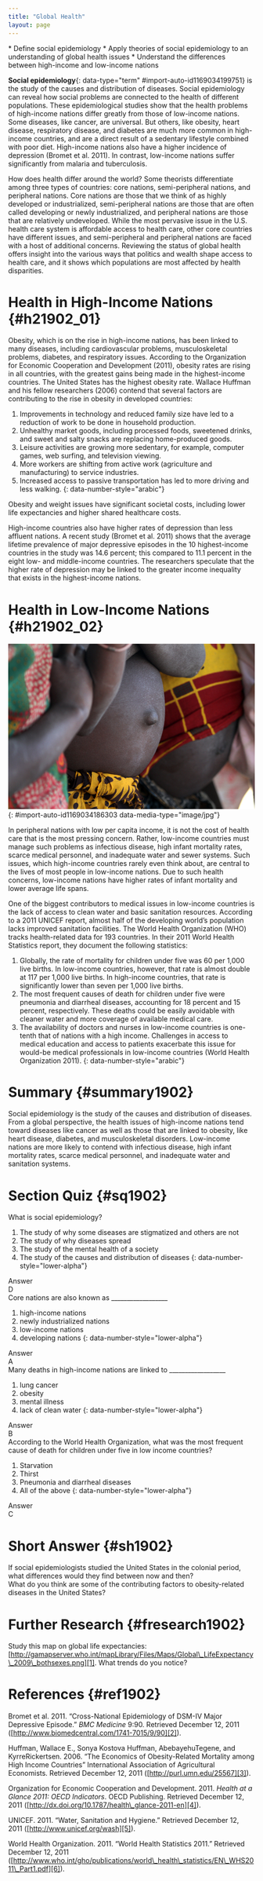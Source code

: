 ```yaml
---
title: "Global Health"
layout: page
---
```



<div data-type="abstract" markdown="1">
* Define social epidemiology
* Apply theories of social epidemiology to an understanding of global health issues
* Understand the differences between high-income and low-income nations

</div>

**Social epidemiology**{: data-type="term" #import-auto-id1169034199751} is the study of the causes and distribution of diseases. Social epidemiology can reveal how social problems are connected to the health of different populations. These epidemiological studies show that the health problems of high-income nations differ greatly from those of low-income nations. Some diseases, like cancer, are universal. But others, like obesity, heart disease, respiratory disease, and diabetes are much more common in high-income countries, and are a direct result of a sedentary lifestyle combined with poor diet. High-income nations also have a higher incidence of depression (Bromet et al. 2011). In contrast, low-income nations suffer significantly from malaria and tuberculosis.

How does health differ around the world? Some theorists differentiate among three types of countries: core nations, semi-peripheral nations, and peripheral nations. Core nations are those that we think of as highly developed or industrialized, semi-peripheral nations are those that are often called developing or newly industrialized, and peripheral nations are those that are relatively undeveloped. While the most pervasive issue in the U.S. health care system is affordable access to health care, other core countries have different issues, and semi-peripheral and peripheral nations are faced with a host of additional concerns. Reviewing the status of global health offers insight into the various ways that politics and wealth shape access to health care, and it shows which populations are most affected by health disparities.

# Health in High-Income Nations   {#h21902_01}

Obesity, which is on the rise in high-income nations, has been linked to many diseases, including cardiovascular problems, musculoskeletal problems, diabetes, and respiratory issues. According to the Organization for Economic Cooperation and Development (2011), obesity rates are rising in all countries, with the greatest gains being made in the highest-income countries. The United States has the highest obesity rate. Wallace Huffman and his fellow researchers (2006) contend that several factors are contributing to the rise in obesity in developed countries:

1.  Improvements in technology and reduced family size have led to a reduction of work to be done in household production.
2.  Unhealthy market goods, including processed foods, sweetened drinks, and sweet and salty snacks are replacing home-produced goods.
3.  Leisure activities are growing more sedentary, for example, computer games, web surfing, and television viewing.
4.  More workers are shifting from active work (agriculture and manufacturing) to service industries.
5.  Increased access to passive transportation has led to more driving and less walking.
{: data-number-style="arabic"}

Obesity and weight issues have significant societal costs, including lower life expectancies and higher shared healthcare costs.

High-income countries also have higher rates of depression than less affluent nations. A recent study (Bromet et al. 2011) shows that the average lifetime prevalence of major depressive episodes in the 10 highest-income countries in the study was 14.6 percent; this compared to 11.1 percent in the eight low- and middle-income countries. The researchers speculate that the higher rate of depression may be linked to the greater income inequality that exists in the highest-income nations.

# Health in Low-Income Nations   {#h21902_02}

![Children&#x2019;s protruding bellies are shown here.](../resources/Figure_19_02_01.jpg "In low-income countries, malnutrition and lack of access to clean water contribute to a high child mortality rate. (Photo courtesy of Steve Evans/flickr)"){: #import-auto-id1169034186303 data-media-type="image/jpg"}

In peripheral nations with low per capita income, it is not the cost of health care that is the most pressing concern. Rather, low-income countries must manage such problems as infectious disease, high infant mortality rates, scarce medical personnel, and inadequate water and sewer systems. Such issues, which high-income countries rarely even think about, are central to the lives of most people in low-income nations. Due to such health concerns, low-income nations have higher rates of infant mortality and lower average life spans.

One of the biggest contributors to medical issues in low-income countries is the lack of access to clean water and basic sanitation resources. According to a 2011 UNICEF report, almost half of the developing world’s population lacks improved sanitation facilities. The World Health Organization (WHO) tracks health-related data for 193 countries. In their 2011 World Health Statistics report, they document the following statistics:

1.  Globally, the rate of mortality for children under five was 60 per 1,000 live births. In low-income countries, however, that rate is almost double at 117 per 1,000 live births. In high-income countries, that rate is significantly lower than seven per 1,000 live births.
2.  The most frequent causes of death for children under five were pneumonia and diarrheal diseases, accounting for 18 percent and 15 percent, respectively. These deaths could be easily avoidable with cleaner water and more coverage of available medical care.
3.  The availability of doctors and nurses in low-income countries is one-tenth that of nations with a high income. Challenges in access to medical education and access to patients exacerbate this issue for would-be medical professionals in low-income countries (World Health Organization 2011).
{: data-number-style="arabic"}

# Summary   {#summary1902}

Social epidemiology is the study of the causes and distribution of diseases. From a global perspective, the health issues of high-income nations tend toward diseases like cancer as well as those that are linked to obesity, like heart disease, diabetes, and musculoskeletal disorders. Low-income nations are more likely to contend with infectious disease, high infant mortality rates, scarce medical personnel, and inadequate water and sanitation systems.

# Section Quiz   {#sq1902}

<div data-type="exercise" id="sq1902_ex01" data-label="section-quiz">
<div data-type="problem" markdown="1">
What is social epidemiology?

1.  The study of why some diseases are stigmatized and others are not
2.  The study of why diseases spread
3.  The study of the mental health of a society
4.  The study of the causes and distribution of diseases
{: data-number-style="lower-alpha"}

</div>
<div data-type="solution" markdown="1">
<div data-type="title">
Answer
</div>
D

</div>
</div>

<div data-type="exercise" id="sq1902_ex02" data-label="section-quiz">
<div data-type="problem" markdown="1">
Core nations are also known as __________________

1.  high-income nations
2.  newly industrialized nations
3.  low-income nations
4.  developing nations
{: data-number-style="lower-alpha"}

</div>
<div data-type="solution" markdown="1">
<div data-type="title">
Answer
</div>
A

</div>
</div>

<div data-type="exercise" id="sq1902_ex03" data-label="section-quiz">
<div data-type="problem" markdown="1">
Many deaths in high-income nations are linked to __________________

1.  lung cancer
2.  obesity
3.  mental illness
4.  lack of clean water
{: data-number-style="lower-alpha"}

</div>
<div data-type="solution" markdown="1">
<div data-type="title">
Answer
</div>
B

</div>
</div>

<div data-type="exercise" id="sq1902_ex04" data-label="section-quiz">
<div data-type="problem" markdown="1">
According to the World Health Organization, what was the most frequent cause of death for children under five in low income countries?

1.  Starvation
2.  Thirst
3.  Pneumonia and diarrheal diseases
4.  All of the above
{: data-number-style="lower-alpha"}

</div>
<div data-type="solution" markdown="1">
<div data-type="title">
Answer
</div>
C

</div>
</div>

# Short Answer   {#sh1902}

<div data-type="exercise" id="sh1902_ex01" data-label="short-answer">
<div data-type="problem" markdown="1">
If social epidemiologists studied the United States in the colonial period, what differences would they find between now and then?

</div>
</div>

<div data-type="exercise" id="sh1902_ex02" data-label="short-answer">
<div data-type="problem" markdown="1">
What do you think are some of the contributing factors to obesity-related diseases in the United States?

</div>
</div>

# Further Research   {#fresearch1902}

Study this map on global life expectancies: [http://gamapserver.who.int/mapLibrary/Files/Maps/Global\_LifeExpectancy\_2009\_bothsexes.png][1]. What trends do you notice?

# References   {#ref1902}

Bromet et al. 2011. “Cross-National Epidemiology of DSM-IV Major Depressive Episode.” *BMC Medicine* 9:90. Retrieved December 12, 2011 ([http://www.biomedcentral.com/1741-7015/9/90][2]).

Huffman, Wallace E., Sonya Kostova Huffman, AbebayehuTegene, and KyrreRickertsen. 2006. “The Economics of Obesity-Related Mortality among High Income Countries” International Association of Agricultural Economists. Retrieved December 12, 2011 ([http://purl.umn.edu/25567][3]).

Organization for Economic Cooperation and Development. 2011. *Health at a Glance 2011: OECD Indicators*. OECD Publishing. Retrieved December 12, 2011 ([http://dx.doi.org/10.1787/health\_glance-2011-en][4]).

UNICEF. 2011. “Water, Sanitation and Hygiene.” Retrieved December 12, 2011 ([http://www.unicef.org/wash][5]).

World Health Organization. 2011. “World Health Statistics 2011.” Retrieved December 12, 2011 ([http://www.who.int/gho/publications/world\_health\_statistics/EN\_WHS2011\_Part1.pdf][6]).



[1]: http://gamapserver.who.int/mapLibrary/Files/Maps/Global_LifeExpectancy_2009_bothsexes.png
[2]: http://www.biomedcentral.com/1741-7015/9/90
[3]: http://purl.umn.edu/25567
[4]: http://dx.doi.org/10.1787/health_glance-2011-en
[5]: http://www.unicef.org/wash
[6]: http://www.who.int/gho/publications/world_health_statistics/EN_WHS2011_Part1.pdf
